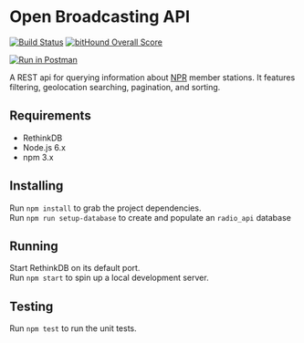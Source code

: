 # Open Broadcasting API

[![Build Status](https://travis-ci.org/openbroadcasting/api.svg?branch=master)](https://travis-ci.org/openbroadcasting/api)
[![bitHound Overall Score](https://www.bithound.io/github/openbroadcasting/api/badges/score.svg)](https://www.bithound.io/github/openbroadcasting/api)

[![Run in Postman](https://run.pstmn.io/button.svg)](https://app.getpostman.com/run-collection/a66c9fc83d5c8395bd22#?env%5Bproduction%5D=W3sidHlwZSI6InRleHQiLCJlbmFibGVkIjp0cnVlLCJrZXkiOiJwYmlfZW5kcG9pbnQiLCJ2YWx1ZSI6Imh0dHA6Ly9wdWJsaWMtcmFkaW8tYXBpLmhlcm9rdWFwcC5jb20ifV0=)

A REST api for querying information about [NPR](http://npr.org) member stations. It features filtering, geolocation searching, pagination, and sorting.

## Requirements

- RethinkDB
- Node.js 6.x
- npm 3.x

## Installing

Run `npm install` to grab the project dependencies.   
Run `npm run setup-database` to create and populate an `radio_api` database

## Running

Start RethinkDB on its default port.   
Run `npm start` to spin up a local development server.

## Testing

Run `npm test` to run the unit tests.
